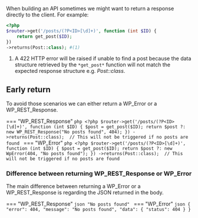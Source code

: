 When building an API sometimes we might want to return a response directly to the client. For example:

```php
<?php
$router->get('/posts/(?P<ID>[\d]+)', function (int $ID) {
    return get_post($ID);
})
->returns(Post::class); #(1)
```

1. A 422 HTTP error will be raised if unable to find a post because the data structure retrieved by the `*get_post*`
   function will not match the expected response structure e.g. *Post::class*.

## Early return

To avoid those scenarios we can either return a WP_Error or a WP_REST_Response.

=== "WP_REST_Response"
    ```php
    <?php
    $router->get('/posts/(?P<ID>[\d]+)', function (int $ID) {
        $post = get_post($ID);
        return $post ?: new WP_REST_Response("No posts found", 404);
    })
    ->returns(Post::class);  // This will not be triggered if no posts are found
    ```
=== "WP_Error"
    ```php
    <?php
    $router->get('/posts/(?P<ID>[\d]+)', function (int $ID) {
        $post = get_post($ID);
        return $post ?: new WpError(404, "No posts found");
    })
    ->returns(Post::class);  // This will not be triggered if no posts are found
    ```

### Difference between returning WP_REST_Response or WP_Error

The main difference between returning a WP_Error or a WP_REST_Response
is regarding the JSON returned in the body.

=== "WP_REST_Response"
    ```json
    "No posts found"
    ```
=== "WP_Error"
    ```json
    {
        "error": 404,
        "message": "No posts found",
        "data": {
            "status": 404
        }
    }
    ```
